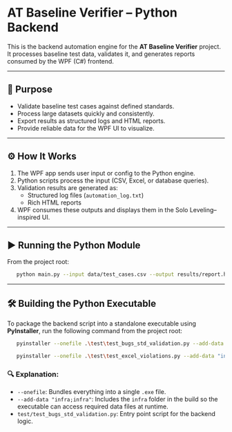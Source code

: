 # AT Baseline Verifier – Python Backend

This is the backend automation engine for the **AT Baseline Verifier** project.  
It processes baseline test data, validates it, and generates reports consumed by the WPF (C#) frontend.

---

## 🎯 Purpose
- Validate baseline test cases against defined standards.  
- Process large datasets quickly and consistently.  
- Export results as structured logs and HTML reports.  
- Provide reliable data for the WPF UI to visualize.  

---

## ⚙️ How It Works
1. The WPF app sends user input or config to the Python engine.  
2. Python scripts process the input (CSV, Excel, or database queries).  
3. Validation results are generated as:  
   - Structured log files (`automation_log.txt`)  
   - Rich HTML reports  
4. WPF consumes these outputs and displays them in the Solo Leveling–inspired UI.  

---

## ▶️ Running the Python Module
From the project root:

```bash
   python main.py --input data/test_cases.csv --output results/report.html
```

---

## 🛠️ Building the Python Executable

To package the backend script into a standalone executable using **PyInstaller**, run the following command from the project root:

```bash
   pyinstaller --onefile .\test\test_bugs_std_validation.py --add-data "infra;infra" 
```

```bash
   pyinstaller --onefile .\test\test_excel_violations.py --add-data "infra;infra" 
```

### 🔍 Explanation:
- `--onefile`: Bundles everything into a single `.exe` file.
- `--add-data "infra;infra"`: Includes the `infra` folder in the build so the executable can access required data files at runtime.
- `test/test_bugs_std_validation.py`: Entry point script for the backend logic.
